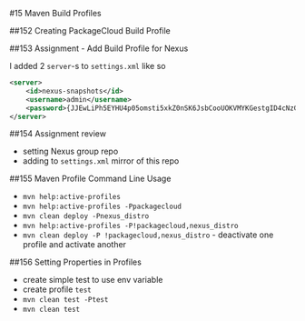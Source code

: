 #15 Maven Build Profiles

##152 Creating PackageCloud Build Profile

##153 Assignment - Add Build Profile for Nexus

I added 2 `server`-s to `settings.xml` like so
```xml
<server>
    <id>nexus-snapshots</id>
    <username>admin</username>
    <password>{JJEwLiPh5EYHU4p05omsti5xkZ0nSK6JsbCooUOKVMYKGestgID4cNzG2zjsIrI/}</password>
</server>
```

##154 Assignment review

- setting Nexus group repo
- adding to `settings.xml` mirror of this repo

##155 Maven Profile Command Line Usage 
- `mvn help:active-profiles`
- `mvn help:active-profiles -Ppackagecloud`
- `mvn clean deploy -Pnexus_distro`
- `mvn help:active-profiles -P!packagecloud,nexus_distro`
- `mvn clean deploy -P !packagecloud,nexus_distro` - deactivate one profile and activate another

##156 Setting Properties in Profiles  
- create simple test to use env variable
- create profile `test`
- `mvn clean test -Ptest`
- `mvn clean test`
  
